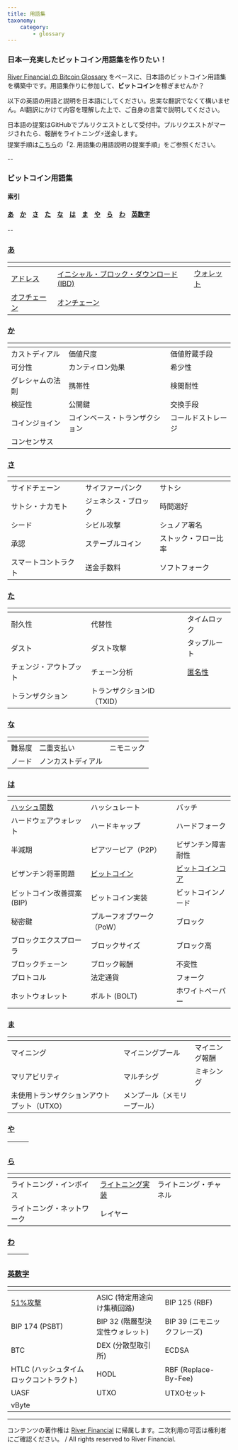 ```yaml
---
title: 用語集
taxonomy:
    category:
        - glossary
---
```


### 日本一充実したビットコイン用語集を作りたい！

[River Financial の Bitcoin Glossary](https://river.com/learn/terms/) をベースに、日本語のビットコイン用語集を構築中です。用語集作りに参加して、**ビットコイン**を稼ぎませんか？

以下の英語の用語と説明を日本語にしてください。忠実な翻訳でなくて構いません。AI翻訳にかけて内容を理解した上で、ご自身の言葉で説明してください。

日本語の提案はGitHubでプルリクエストとして受付中。プルリクエストがマージされたら、報酬をライトニング⚡️送金します。<br>
提案手順は[こちら](https://github.com/lostinbitcoin/categories/wiki)の「2. 用語集の用語説明の提案手順」をご参照ください。

--
### ビットコイン用語集
#### 索引

#### [あ](#a)　[か](#ka)　[さ](#sa)　[た](#ta)　[な](#na)　[は](#ha)　[ま](#ma)　[や](#ya)　[ら](#ra)　[わ](#wa)　[英数字](#number)
--

### <a id="a"></a>[あ](http://lostinbitcoin.jp.testrs.jp/staging/glossary/glossary-a/#a)
|<!-- -->|<!-- -->|<!-- -->|
| ---- | ---- | ---- |
|[アドレス](http://lostinbitcoin.jp.testrs.jp/staging/glossary/glossary-a/#address)|[イニシャル・ブロック・ダウンロード (IBD)](http://lostinbitcoin.jp.testrs.jp/staging/glossary/glossary-a/#ibd)|[ウォレット](http://lostinbitcoin.jp.testrs.jp/staging/glossary/glossary-a/#wallet)|
|[オフチェーン](http://lostinbitcoin.jp.testrs.jp/staging/glossary/glossary-a/#off_chain)|[オンチェーン](http://lostinbitcoin.jp.testrs.jp/staging/glossary/glossary-a/#on_chain)||

### <a id="ka"></a>[か](http://lostinbitcoin.jp.testrs.jp/staging/glossary/glossary-ka/#ka)
|<!-- -->|<!-- -->|<!-- -->|
| ---- | ---- | ---- |
|カストディアル|価値尺度|価値貯蔵手段| 
|可分性|カンティロン効果|希少性|
|グレシャムの法則|携帯性|検閲耐性|
|検証性|公開鍵|交換手段|
|コインジョイン|コインベース・トランザクション|コールドストレージ|
|コンセンサス|||

### <a id="sa"></a>[さ](http://lostinbitcoin.jp.testrs.jp/staging/glossary/glossary-sa/#sa)
|<!-- -->|<!-- -->|<!-- -->|
| ---- | ---- | ---- |
|サイドチェーン|サイファーパンク|サトシ|
|サトシ・ナカモト|ジェネシス・ブロック|時間選好|
|シード|シビル攻撃|シュノア署名|
|承認|ステーブルコイン|ストック・フロー比率|
|スマートコントラクト|送金手数料|ソフトフォーク|

### <a id="ta"></a>[た](http://lostinbitcoin.jp.testrs.jp/staging/glossary/glossary-ta/#ta)
|<!-- -->|<!-- -->|<!-- -->|
| ---- | ---- | ---- |
|耐久性|代替性|タイムロック|
|ダスト|ダスト攻撃|タップルート|
|チェンジ・アウトプット|チェーン分析|[匿名性](http://lostinbitcoin.jp.testrs.jp/staging/glossary/glossary-ta/#anonymity)|
|トランザクション|トランザクションID（TXID）||

### <a id="na"></a>[な](http://lostinbitcoin.jp.testrs.jp/staging/glossary/glossary-na/#na)
|<!-- -->|<!-- -->|<!-- -->|
| ---- | ---- | ---- |
|難易度|二重支払い|ニモニック|
|ノード|ノンカストディアル||

### <a id="ha"></a>[は](http://lostinbitcoin.jp.testrs.jp/staging/glossary/glossary-ha/#ha)
|<!-- -->|<!-- -->|<!-- -->|
| ---- | ---- | ---- |
|[ハッシュ関数](http://lostinbitcoin.jp.testrs.jp/staging/glossary/glossary-ha/#hash_function)|ハッシュレート|バッチ|
|ハードウェアウォレット|ハードキャップ|ハードフォーク|
|半減期|ピアツーピア（P2P）|ビザンチン障害耐性|
|ビザンチン将軍問題|[ビットコイン](http://lostinbitcoin.jp.testrs.jp/staging/glossary/glossary-ha/#bitcoin)|[ビットコインコア](http://lostinbitcoin.jp.testrs.jp/staging/glossary/glossary-ha/#bitcoin_core)|
|ビットコイン改善提案 (BIP)|ビットコイン実装|ビットコインノード|
|秘密鍵|プルーフオブワーク（PoW）|ブロック|
|ブロックエクスプローラ|ブロックサイズ|ブロック高|
|ブロックチェーン|ブロック報酬|不変性|
|プロトコル|法定通貨|フォーク|
|ホットウォレット|ボルト (BOLT)|ホワイトペーパー|

### <a id="ma"></a>[ま](http://lostinbitcoin.jp.testrs.jp/staging/glossary/glossary-ma/#ma)
|<!-- -->|<!-- -->|<!-- -->|
| ---- | ---- | ---- |
|マイニング|マイニングプール|マイニング報酬|
|マリアビリティ|マルチシグ|ミキシング|
|未使用トランザクションアウトプット（UTXO）|メンプール（メモリープール）||

### <a id="ya"></a>[や](http://lostinbitcoin.jp.testrs.jp/staging/glossary/glossary-ya/#ya)
|<!-- -->|<!-- -->|<!-- -->|
| ---- | ---- | ---- |

### <a id="ra"></a>[ら](http://lostinbitcoin.jp.testrs.jp/staging/glossary/glossary-ra/#ra)
|<!-- -->|<!-- -->|<!-- -->|
| ---- | ---- | ---- |
|ライトニング・インボイス|[ライトニング実装](http://lostinbitcoin.jp.testrs.jp/staging/glossary/glossary-ra/#lightning_implementations)|ライトニング・チャネル|
|ライトニング・ネットワーク|レイヤー||

### <a id="wa"></a>[わ](http://lostinbitcoin.jp.testrs.jp/staging/glossary/glossary-wa/#wa)
|<!-- -->|<!-- -->|<!-- -->|
| ---- | ---- | ---- |

### <a id="number"></a>[英数字](http://lostinbitcoin.jp.testrs.jp/staging/glossary/glossary-number/#number)
|<!-- -->|<!-- -->|<!-- -->|
| ---- | ---- | ---- |
|[51%攻撃](http://lostinbitcoin.jp.testrs.jp/staging/glossary/glossary-number/#51_attack)|ASIC (特定用途向け集積回路)|BIP 125 (RBF)|
|BIP 174 (PSBT)|BIP 32 (階層型決定性ウォレット)|BIP 39 (ニモニックフレーズ)|
|BTC|DEX (分散型取引所)|ECDSA|
|HTLC (ハッシュタイムロックコントラクト)|HODL|RBF (Replace-By-Fee)|
|UASF|UTXO|UTXOセット|
|vByte|||

---
コンテンツの著作権は [River Financial](https://river.com/) に帰属します。二次利用の可否は権利者にご確認ください。 / All rights reserved to River Financial.
